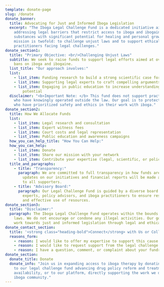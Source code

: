 ```yaml
---
template: donate-page
slug: /donate
donate_banner:
  title: Advocating for Just and Informed Iboga Legislation
  excerpt: "The Iboga Legal Challenge Fund is a dedicated initiative aimed at
    addressing legal barriers that restrict access to iboga and ibogaine,
    substances with significant potential for healing and personal growth. Our
    mission is twofold: to challenge unjust laws and to support ethical
    practitioners facing legal challenges."
donate_section1:
  title: "Primary Objective: <br/>Challenging Unjust Laws"
  subtitle: We seek to raise funds to support legal efforts aimed at overturning
    bans on iboga and ibogaine.
  list_title: "Our approach involves:"
  list:
    - list_item: Funding research to build a strong scientific case for iboga's benefits
    - list_item: Supporting legal experts to craft compelling arguments for policy change
    - list_item: Engaging in public education to increase understanding of iboga's
        potential
  disclaimer: "<b>Important Note: </b> This fund does not support practitioners
    who have knowingly operated outside the law. Our goal is to protect those
    who have prioritized safety and ethics in their work with iboga."
donate_section2:
  title: How We Allocate Funds
  list:
    - list_item: Legal research and consultation
    - list_item: Expert witness fees
    - list_item: Court costs and legal representation
    - list_item: Public education and awareness campaigns
  how_you_can_help_title: "How You Can Help:"
  how_you_can_help:
    - list_item: Donate
    - list_item: Share our mission with your network
    - list_item: Contribute your expertise (legal, scientific, or policy experience)
  title_and_paragraphs:
    - title: "Transparency:"
      paragraph: We are committed to full transparency in how funds are used. Regular
        updates on our initiatives and financial reports will be made available
        to all supporters.
    - title: "Advisory Board:"
      paragraph: Our Legal Challenge Fund is guided by a diverse board of legal
        experts, policy advisors, and iboga practitioners to ensure responsible
        and effective use of resources.
donate_section3:
  title: "Disclaimer:"
  paragraph: The Iboga Legal Challenge Fund operates within the bounds of current
    laws. We do not encourage or condone any illegal activities. Our goal is to
    work towards just and informed legislation through legal and ethical means.
donate_contact_section:
  title: '<strong class="heading-bold">Connect</strong> with Us or Collaborate '
  reasons_form:
    - reason: I would like to offer my expertise to support this cause
    - reason: I would like to request support from the legal challenge fund
    - reason: I have a question, comment, or complaint about your fundraising
donate_section:
  donate_title: Donate
  donate_info: "Join us in expanding access to iboga therapy by donating two ways:
    to our legal challenge fund advancing drug policy reform and treatment
    availability, or to our platform, directly supporting the work we do for the
    iboga community."
---
```

